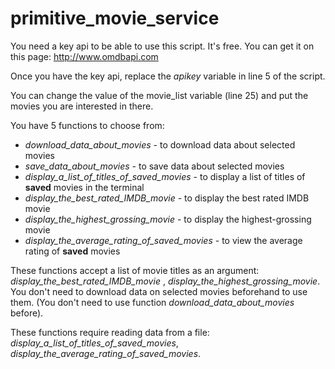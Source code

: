 # primitive_movie_service

You need a key api to be able to use this script. It's free. 
You can get it on this page: http://www.omdbapi.com

Once you have the key api, replace the <em>apikey</em> variable in line 5 of the script.

You can change the value of the </em>movie_list</em> variable (line 25) and put the movies you are interested in there. 

You have 5 functions to choose from:
- <em>download_data_about_movies</em> - to download data about selected movies
- <em>save_data_about_movies</em> - to save data about selected movies
- <em>display_a_list_of_titles_of_saved_movies</em> - to display a list of titles of **saved** movies in the terminal
- <em>display_the_best_rated_IMDB_movie</em> - to display the best rated IMDB movie
- <em>display_the_highest_grossing_movie</em> - to display the highest-grossing movie 
- <em>display_the_average_rating_of_saved_movies</em> - to view the average rating of **saved** movies


These functions accept a list of movie titles as an argument:
<em>display_the_best_rated_IMDB_movie</em> , <em>display_the_highest_grossing_movie</em>. 
You don't need to download data on selected movies beforehand to use them. (You don't need to use function <em>download_data_about_movies</em> before). 


These functions require reading data from a file:
<em>display_a_list_of_titles_of_saved_movies</em>, <em>display_the_average_rating_of_saved_movies</em>.

